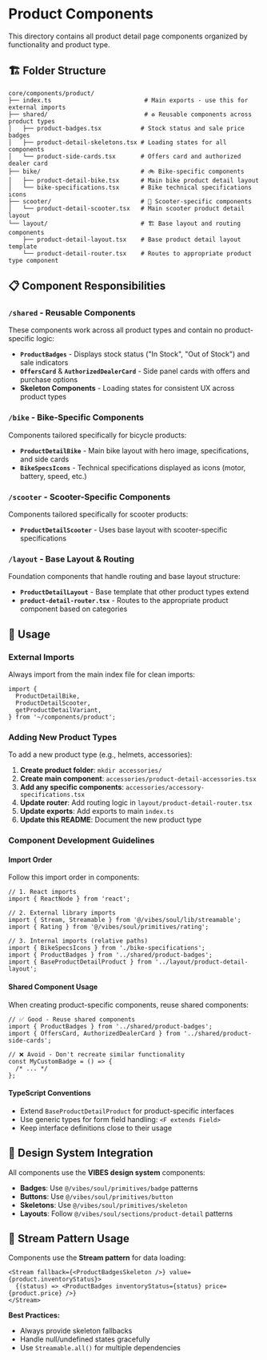 # Product Components

This directory contains all product detail page components organized by functionality and product type.

## 🏗️ Folder Structure

```
core/components/product/
├── index.ts                          # Main exports - use this for external imports
├── shared/                           # ♻️ Reusable components across product types
│   ├── product-badges.tsx           # Stock status and sale price badges
│   ├── product-detail-skeletons.tsx # Loading states for all components
│   └── product-side-cards.tsx       # Offers card and authorized dealer card
├── bike/                            # 🚲 Bike-specific components
│   ├── product-detail-bike.tsx      # Main bike product detail layout
│   └── bike-specifications.tsx      # Bike technical specifications icons
├── scooter/                         # 🛴 Scooter-specific components
│   └── product-detail-scooter.tsx   # Main scooter product detail layout
└── layout/                          # 🏗️ Base layout and routing components
    ├── product-detail-layout.tsx    # Base product detail layout template
    └── product-detail-router.tsx    # Routes to appropriate product type component
```

## 📋 Component Responsibilities

### `/shared` - Reusable Components

These components work across all product types and contain no product-specific logic:

- **`ProductBadges`** - Displays stock status ("In Stock", "Out of Stock") and sale indicators
- **`OffersCard`** & **`AuthorizedDealerCard`** - Side panel cards with offers and purchase options
- **Skeleton Components** - Loading states for consistent UX across product types

### `/bike` - Bike-Specific Components

Components tailored specifically for bicycle products:

- **`ProductDetailBike`** - Main bike layout with hero image, specifications, and side cards
- **`BikeSpecsIcons`** - Technical specifications displayed as icons (motor, battery, speed, etc.)

### `/scooter` - Scooter-Specific Components

Components tailored specifically for scooter products:

- **`ProductDetailScooter`** - Uses base layout with scooter-specific specifications

### `/layout` - Base Layout & Routing

Foundation components that handle routing and base layout structure:

- **`ProductDetailLayout`** - Base template that other product types extend
- **`product-detail-router.tsx`** - Routes to the appropriate product component based on categories

## 🔧 Usage

### External Imports

Always import from the main index file for clean imports:

```tsx
import {
  ProductDetailBike,
  ProductDetailScooter,
  getProductDetailVariant,
} from '~/components/product';
```

### Adding New Product Types

To add a new product type (e.g., helmets, accessories):

1. **Create product folder**: `mkdir accessories/`
2. **Create main component**: `accessories/product-detail-accessories.tsx`
3. **Add any specific components**: `accessories/accessory-specifications.tsx`
4. **Update router**: Add routing logic in `layout/product-detail-router.tsx`
5. **Update exports**: Add exports to main `index.ts`
6. **Update this README**: Document the new product type

### Component Development Guidelines

#### Import Order

Follow this import order in components:

```tsx
// 1. React imports
import { ReactNode } from 'react';

// 2. External library imports
import { Stream, Streamable } from '@/vibes/soul/lib/streamable';
import { Rating } from '@/vibes/soul/primitives/rating';

// 3. Internal imports (relative paths)
import { BikeSpecsIcons } from './bike-specifications';
import { ProductBadges } from '../shared/product-badges';
import { BaseProductDetailProduct } from '../layout/product-detail-layout';
```

#### Shared Component Usage

When creating product-specific components, reuse shared components:

```tsx
// ✅ Good - Reuse shared components
import { ProductBadges } from '../shared/product-badges';
import { OffersCard, AuthorizedDealerCard } from '../shared/product-side-cards';

// ❌ Avoid - Don't recreate similar functionality
const MyCustomBadge = () => {
  /* ... */
};
```

#### TypeScript Conventions

- Extend `BaseProductDetailProduct` for product-specific interfaces
- Use generic types for form field handling: `<F extends Field>`
- Keep interface definitions close to their usage

## 🎨 Design System Integration

All components use the **VIBES design system** components:

- **Badges**: Use `@/vibes/soul/primitives/badge` patterns
- **Buttons**: Use `@/vibes/soul/primitives/button`
- **Skeletons**: Use `@/vibes/soul/primitives/skeleton`
- **Layouts**: Follow `@/vibes/soul/sections/product-detail` patterns

## 🔄 Stream Pattern Usage

Components use the **Stream pattern** for data loading:

```tsx
<Stream fallback={<ProductBadgesSkeleton />} value={product.inventoryStatus}>
  {(status) => <ProductBadges inventoryStatus={status} price={product.price} />}
</Stream>
```

**Best Practices:**

- Always provide skeleton fallbacks
- Handle null/undefined states gracefully
- Use `Streamable.all()` for multiple dependencies
